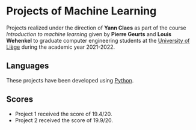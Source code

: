 # Projects of Machine Learning

Projects realized under the direction of **Yann Claes** as part of the course *Introduction to machine learning* given by **Pierre Geurts** and **Louis Wehenkel** to graduate computer engineering students at the [University of Liège](https://www.uliege.be/) during the academic year 2021-2022.

## Languages

These projects have been developed using [Python](https://www.python.org/).

## Scores

* Project 1 received the score of 19.4/20.
* Project 2 received the score of 19.9/20.
